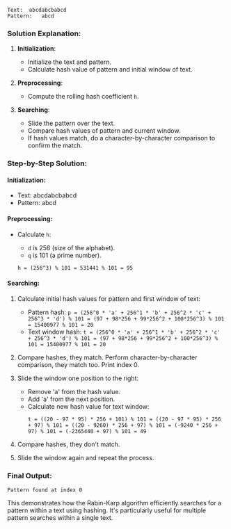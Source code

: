 ```
Text:  abcdabcbabcd
Pattern:   abcd

```

### Solution Explanation:

1. **Initialization**:

   - Initialize the text and pattern.
   - Calculate hash value of pattern and initial window of text.

2. **Preprocessing**:

   - Compute the rolling hash coefficient `h`.

3. **Searching**:
   - Slide the pattern over the text.
   - Compare hash values of pattern and current window.
   - If hash values match, do a character-by-character comparison to confirm the match.

### Step-by-Step Solution:

#### Initialization:

- Text: abcdabcbabcd
- Pattern: abcd

#### Preprocessing:

- Calculate `h`:

  - `d` is 256 (size of the alphabet).
  - `q` is 101 (a prime number).

  ```
  h = (256^3) % 101 = 531441 % 101 = 95
  ```

#### Searching:

1. Calculate initial hash values for pattern and first window of text:

   - Pattern hash: `p = (256^0 * 'a' + 256^1 * 'b' + 256^2 * 'c' + 256^3 * 'd') % 101 = (97 + 98*256 + 99*256^2 + 100*256^3) % 101 = 15400977 % 101 = 20`
   - Text window hash: `t = (256^0 * 'a' + 256^1 * 'b' + 256^2 * 'c' + 256^3 * 'd') % 101 = (97 + 98*256 + 99*256^2 + 100*256^3) % 101 = 15400977 % 101 = 20`

2. Compare hashes, they match. Perform character-by-character comparison, they match too. Print index 0.

3. Slide the window one position to the right:

   - Remove 'a' from the hash value.
   - Add 'a' from the next position.
   - Calculate new hash value for text window:
     ```
     t = ((20 - 97 * 95) * 256 + 101) % 101 = ((20 - 97 * 95) * 256 + 97) % 101 = ((20 - 9260) * 256 + 97) % 101 = (-9240 * 256 + 97) % 101 = (-2365440 + 97) % 101 = 49
     ```

4. Compare hashes, they don't match.

5. Slide the window again and repeat the process.

### Final Output:

```
Pattern found at index 0
```

This demonstrates how the Rabin-Karp algorithm efficiently searches for a pattern within a text using hashing. It's particularly useful for multiple pattern searches within a single text.
